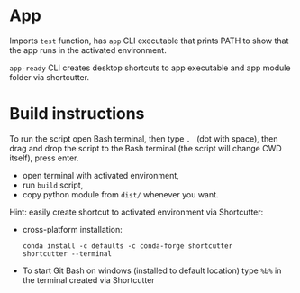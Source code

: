 # App

Imports `test` function, has `app` CLI executable
that prints PATH to show that the app runs in the
activated environment.

`app-ready` CLI creates desktop shortcuts to app executable and
app module folder via shortcutter.


# Build instructions

To run the script open Bash terminal, then type <code>. </code> (dot with space), then
drag and drop the script to the Bash terminal (the script will change CWD itself), press enter.

* open terminal with activated environment,
* run `build` script,
* copy python module from `dist/` whenever you want.


Hint: easily create shortcut to activated 
environment via Shortcutter:

* cross-platform installation:

      conda install -c defaults -c conda-forge shortcutter
      shortcutter --terminal

* To start Git Bash on windows (installed to default location)
  type `%b%` in the terminal created via Shortcutter
